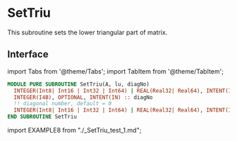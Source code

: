 # SetTriu

This subroutine sets the lower triangular part of matrix.

## Interface

import Tabs from '@theme/Tabs';
import TabItem from '@theme/TabItem';

<Tabs>
<TabItem value="interface" label="܀ Interface" default>

```fortran
MODULE PURE SUBROUTINE SetTriu(A, lu, diagNo)
  INTEGER(Int8| Int16 | Int32 | Int64) | REAL(Real32| Real64), INTENT(INOUT) :: A(:, :)
  INTEGER(I4B), OPTIONAL, INTENT(IN) :: diagNo
  !! diagonal number, default = 0
  INTEGER(Int8| Int16 | Int32 | Int64) | REAL(Real32| Real64), INTENT(IN) :: lu(:, :)
END SUBROUTINE SetTriu
```

</TabItem>

<TabItem value="example" label="️܀ See example">

import EXAMPLE8 from "./_SetTriu_test_1.md";

<EXAMPLE8 />

</TabItem>

<TabItem value="close" label="↢ ">

</TabItem>
</Tabs>
